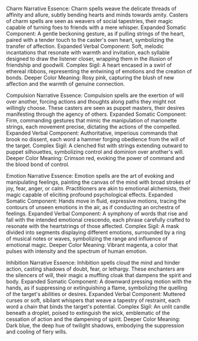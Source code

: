 Charm
	Narrative Essence: Charm spells weave the delicate threads of affinity and allure, subtly bending hearts and minds towards amity. Casters of charm spells are seen as weavers of social tapestries, their magic capable of turning foes to friends with a mere whisper.
	Expanded Somatic Component: A gentle beckoning gesture, as if pulling strings of the heart, paired with a tender touch to the caster's own heart, symbolizing the transfer of affection.
	Expanded Verbal Component: Soft, melodic incantations that resonate with warmth and invitation, each syllable designed to draw the listener closer, wrapping them in the illusion of friendship and goodwill.
	Complex Sigil: A heart encased in a swirl of ethereal ribbons, representing the entwining of emotions and the creation of bonds.
	Deeper Color Meaning: Rosy pink, capturing the blush of new affection and the warmth of genuine connection.

Compulsion
	Narrative Essence: Compulsion spells are the exertion of will over another, forcing actions and thoughts along paths they might not willingly choose. These casters are seen as puppet masters, their desires manifesting through the agency of others.
	Expanded Somatic Component: Firm, commanding gestures that mimic the manipulation of marionette strings, each movement precise, dictating the actions of the compelled.
	Expanded Verbal Component: Authoritative, imperious commands that brook no dissent, each word a hammer forging obedience from the will of the target.
	Complex Sigil: A clenched fist with strings extending outward to puppet silhouettes, symbolizing control and dominion over another's will.
	Deeper Color Meaning: Crimson red, evoking the power of command and the blood bond of control.

Emotion
	Narrative Essence: Emotion spells are the art of evoking and manipulating feelings, painting the canvas of the mind with broad strokes of joy, fear, anger, or calm. Practitioners are akin to emotional alchemists, their magic capable of eliciting profound psychological effects.
	Expanded Somatic Component: Hands move in fluid, expressive motions, tracing the contours of unseen emotions in the air, as if conducting an orchestra of feelings.
	Expanded Verbal Component: A symphony of words that rise and fall with the intended emotional crescendo, each phrase carefully crafted to resonate with the heartstrings of those affected.
	Complex Sigil: A mask divided into segments displaying different emotions, surrounded by a ring of musical notes or waves, symbolizing the range and influence of emotional magic.
	Deeper Color Meaning: Vibrant magenta, a color that pulses with intensity and the spectrum of human emotion.

Inhibition
	Narrative Essence: Inhibition spells cloud the mind and hinder action, casting shadows of doubt, fear, or lethargy. These enchanters are the silencers of will, their magic a muffling cloak that dampens the spirit and body.
	Expanded Somatic Component: A downward pressing motion with the hands, as if suppressing or extinguishing a flame, symbolizing the quelling of the target's abilities or desires.
	Expanded Verbal Component: Muttered curses or soft, sibilant whispers that weave a tapestry of restraint, each word a chain that binds the target's potential.
	Complex Sigil: An unlit candle beneath a droplet, poised to extinguish the wick, emblematic of the cessation of action and the dampening of spirit.
	Deeper Color Meaning: Dark blue, the deep hue of twilight shadows, embodying the suppression and cooling of fiery wills.
